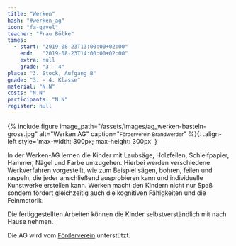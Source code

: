 ```yaml
---
title: "Werken"
hash: "#werken_ag"
icon: "fa-gavel"
teacher: "Frau Bölke"
times:
  - start: "2019-08-23T13:00:00+02:00"
    end:   "2019-08-23T14:00:00+02:00"
    extra: null
    grade: "3 - 4"
place: "3. Stock, Aufgang B"
grade: "3. - 4. Klasse"
material: "N.N"
costs: "N.N"
participants: "N.N"
register: null
---
```

{% include figure image_path="/assets/images/ag_werken-basteln-gross.jpg" alt="Werken AG" caption="<small>Förderverein Brandwerder</small>" %}{: .align-left style='max-width: 300px; max-height: 300px' }

In der Werken-AG lernen die Kinder mit Laubsäge, Holzfeilen, Schleifpapier,
Hammer, Nägel und Farbe umzugehen. Hierbei werden verschiedene Werkverfahren
vorgestellt, wie zum Beispiel sägen, bohren, feilen und raspeln, die jeder
anschließend ausprobieren kann und individuelle Kunstwerke erstellen kann.
Werken macht den Kindern nicht nur Spaß sondern fördert gleichzeitig auch die
kognitiven Fähigkeiten und die Feinmotorik.

Die fertiggestellten Arbeiten können die Kinder selbstverständlich mit nach
Hause nehmen.

Die AG wird vom
[Förderverein](https://www.foerderverein-brandwerder.de/werken-ag-der-grundschule-brandwerder)
unterstützt.
